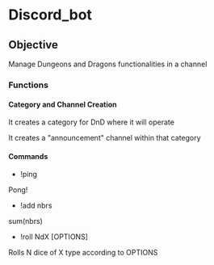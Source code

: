 # Discord_bot

## Objective

Manage Dungeons and Dragons functionalities in a channel

### Functions

#### Category and Channel Creation

It creates a category for DnD where it will operate

It creates a "announcement" channel within that category

#### Commands

- !ping

Pong!

- !add nbrs

sum(nbrs)

- !roll NdX [OPTIONS]

Rolls N dice of X type according to OPTIONS
